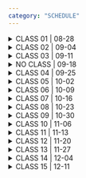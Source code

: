 ```yaml
---
category: "SCHEDULE"
---
```



<details>
<summary>
CLASS 01 | 08-28
</summary>

<div class = "class-schedule-details">

#### During Class
- Introductions
- Course Overview
- Programming for Artists Overview Lecture
- Overview of Tools for Semester Work
- Tutorial on Drawing & Coordinate System

#### Before Next Class
- Start an [are.na](https://www.are.na/) account
  - This is where you will keep your sketchbook for the course

- Read [Coordinate System and Shapes](https://p5js.org/learn/coordinate-system-and-shapes.html)
- Follow Along with Coding Train Videos:
  - [Shapes and Drawing](https://thecodingtrain.com/beginners/p5js/1.3-shapes-and-drawing.html)
  - [Color](https://thecodingtrain.com/beginners/p5js/1.4-color.html)
  - [Code Comments](https://www.youtube.com/watch?v=xJcrPJuem5Q)

- Create and Upload Exercise 1: Still Life
  - Assemble a still-life in your workspace
  - This can be an arrangement of a few simple objects, anything is okay
  - Try to "draw" the still life in p5.js using what you learned in class and by watching the videos
  - Don't worry about details. The goal isn't to spend a ton of time writing hundreds of lines of code but instead to find large shapes and think about the computer as also space of 'flattening' in much the same way as drawing.
  - Feel free to explore other drawing functions in the `2D Primitives` section of [the reference](https://p5js.org/reference/)
  - After you have finished, go to `File->Share` and copy the 'Present' link; go to the class are.na channel and navigate into the 'Still Life' sub-channel, add your 'Present' link as new block

</div>

</details>

<details>
<summary>
CLASS 02 | 09-04
</summary>

<div class = "class-schedule-details">

#### During Class
- Look at Exercises
- Movement and Responsiveness Artist Lecture
- Tutorial on Variables, Animation, and Debugging


#### Before Next Class

- Watch Coding Train:
  - [Variables 1](https://www.youtube.com/watch?v=RnS0YNuLfQQ)
  - [Variables 2](https://www.youtube.com/watch?v=Bn_B3T_Vbxs)
  - [Errors and Console](https://www.youtube.com/watch?v=LuGsp5KeJMM)
- Read p5 References:
  - [Debugging](https://p5js.org/learn/debugging.html)
  - [Color](https://p5js.org/learn/color.html)
  - [map() function](https://www.youtube.com/watch?v=nicMAoW6u1g)

- Create and Upload Exercise 2: Follower
  - Create a drawing of a Follower (interpret the meaning of this however you would like) that 'follows' your mouse around the canvas
  - At least one element of your Follower should change depending on its location.
  - After you have finished, go to `File->Share` and copy the 'Present' link; go to the class are.na channel and navigate into the 'Followers' sub-channel, add your 'Present' link as new block

</div>

</details>

<details>
<summary>
CLASS 03 | 09-11
</summary>

<div class = "class-schedule-details">

#### During Class
- Look at Exercises
- Interactivity Artist Lecture
- Tutorial on Conditionals, Randomness, and Interaction

#### Before Next Class (Note our Next Class is on 9/25)
- Watch Coding Train:
  - [The random() Function](https://www.youtube.com/watch?v=nfmV2kuQKwA)
  - [Conditionals 1](https://www.youtube.com/watch?v=1Osb_iGDdjk)
  - [Conditionals 2](https://www.youtube.com/watch?v=LO3Awjn_gyU)
  - [Conditionals 3](https://www.youtube.com/watch?v=r2S7j54I68c&t=730s)

- Create and Upload Exercise 3: Interactive Poem
  - Create a poem that changes based on user interaction
  - The poem can be written by you or someone else
  - This can take the form of a 'branching set of possibilities' or another experimental form
  - [Check out this example](https://illestpreacha.itch.io/interactive-mood-poems)
  - After you have finished, go to `File->Share` and copy the 'Present' link; go to the class are.na channel and navigate into the 'Shifting Poems' sub-channel, add your 'Present' link as new block

</div>

</details>

<details>
<summary>
NO CLASS | 09-18
</summary>

<div class = "class-schedule-details">

NO CLASS

</div>

</details>

<details>
<summary>
CLASS 04 | 09-25
</summary>


<div class = "class-schedule-details">

#### During Class
- Look at Exercises
- Pair-programming refresher on Variables and Conditionals
- Tutorial on Timing
- Tutorial on Transformations
- Tutorial on Media (Image, Sound)

#### Before Next Class
- Watch Coding Train:
  - [Transformations pt. 1](https://youtu.be/o9sgjuh-CBM)
  - [Transformations pt. 2](https://youtu.be/pkHZTWOoTLM)
  - [Transformations pt. 3](https://youtu.be/IVMvq9rd8dA)
  - [Uploading Media Files](https://www.youtube.com/watch?v=rO6M5hj0V-o)
  - [Loading and Playing](https://www.youtube.com/watch?v=Pn1g1wjxl_0)

- [Look at the keyTyped() reference](https://p5js.org/reference/#/p5/keyTyped)
- [Check out Patatap by Jono Brandel](https://patatap.com/)

- Look at [Media by Allison Parrish](https://creative-coding.decontextualize.com/media/)
  - * Note :: you can look at things up to 'Transparent PNGs', code after that may include
  - concepts we haven't covered yet

- Create and Upload Exercise 4: Visuals Keys
  - Create a p5.js sketch that displays a Shape and Sound or an Image and Sound combo when a key is typed
  - Make a unique visual + audio effect for at least Q, W, E, R, T, and Y. If you would like you can do more keys than that
  - The image and sound can be original or found or somewhere in-between.
  - Try animating the visual elements ala Patatap (see above)
  - After you have finished, go to `File->Share` and copy the 'Present' link; go to the class are.na channel and navigate into the 'Visual Keys' sub-channel, add your 'Present' link as new block
</div>

</details>

<details>
<summary>
CLASS 05 | 10-02
</summary>

<div class = "class-schedule-details">

#### During Class
- Look at Exercises
- Repetition Artist Lecture
- Review Variables, Conditionals, and Events
- Tutorial on Loops and the Basics of Functions

#### Before Next Class
- Watch Coding Train Loops:
  - [Functions Pt. 1](https://www.youtube.com/watch?v=wRHAitGzBrg)
  - [Loops Pt. 1](https://www.youtube.com/watch?v=cnRD9o6odjk)
  - [Loops Pt. 2](https://www.youtube.com/watch?v=1c1_TMdf8b8&t=158s)
  - [Nest Loops](https://www.youtube.com/watch?v=1c1_TMdf8b8)


- Create and Upload Exercise 5: Grid with Disruption
  - Create a p5.js sketch that draws a grid
  - The elements that make up the grid should be mostly similar but with some change
  - The change can occur gradually or randomly
  - Before starting look at some inspiration:
    - [Carrés en deux positions 1 by Vera Molnar](https://www.artsy.net/artwork/vera-molnar-carres-en-deux-positions-1)
    - [Carrés en deux positions 4 by Vera Molnar](https://www.artsy.net/artwork/vera-molnar-carres-en-deux-positions-4)
    - [Untitled by Vera Molnar](https://artlogic-res.cloudinary.com/w_2400,h_2400,c_limit,f_auto,fl_lossy,q_auto/ws-mayorgallery/usr/images/artworks/main_image/items/36/369b9519a2e94a7a938a130dc641a53e/molnar_computer_drawing_13_51.5x36cm.jpg)
    - [Schotter by Georg Nees](https://i.pinimg.com/originals/50/ab/77/50ab771f9e73a242585d6254bf53a495.png)
    - [Wall Drawing #33 by Sol Lewitt](https://umfa.utah.edu/sites/default/files/inline-images/SolLeWitt.jpg)
  - After you have finished, go to `File->Share` and copy the 'Present' link; go to the class are.na channel and navigate into the 'System as Art' sub-channel, add your 'Present' link as new block

  
</div>

</details>

<details>
<summary>
CLASS 06 | 10-09
</summary>

<div class = "class-schedule-details">

#### During Class
- Look at Exercises
- Tutorial on Collections and Functions

#### Before Next Class
- Watch Coding Train:
  - [Functions Pt. 2](https://www.youtube.com/watch?v=zkc417YapfE)
  - [Functions Pt. 3](https://www.youtube.com/watch?v=qRnUBiTJ66Y)

  - [What is an Array?](https://www.youtube.com/watch?v=VIQoUghHSxU)
  - [Arrays and Loops](https://www.youtube.com/watch?v=RXWO3mFuW-I)
  - [for...of loop](https://youtu.be/Y8sMnRQYr3c)

- Watch video by xin xin:
  - [Intro to textToPoints - Experimental Typography](https://youtu.be/wbDF6xcgvV8)

- Create and Upload Exercise 6: Generative Typography
  - Pick 1 Word (Any word that you want to make a design for)
  - Use [textToPoints()](https://p5js.org/reference/#/p5.Font/textToPoints) to turn your word into an array of points (x, y).
  - Loop over your array of points and draw. This is the opportunity to experiment.
  - Your sketch can be interactive or it can animate or it can be still. You should be looking for ways to draw type in unexpected ways. Bonus points if the relationship between your word choice and design decisions is clear.
  - After you have finished, go to `File->Share` and copy the 'Present' link; go to the class are.na channel and navigate into the 'Generative Typography' sub-channel, add your 'Present' link as new block


- Check out some examples from [Generative Design: Visualize, Program, and Create with Javascript in p5.js by Benedikt Gross, Hartmut Bohnacker, Julia Laub, and Claudius Lazzeroni.](http://www.generative-gestaltung.de/2/)
- [This example from Adam Ferriss](https://editor.p5js.org/aferriss/sketches/B1BOfBdZX)
- [Ekstasy Type Club](https://paperdove.com/work/2015-ekstasy-type-club/)
- [36 Days of Type x p5.js by italiano.jpg](https://36xp5.site/)


</div>

</details>

<details>
<summary>
CLASS 07 | 10-16
</summary>

<div class = "class-schedule-details">

#### During Class
- Look at Exercises
- Tutorial on Object-Oriented Programming

#### Before Next Class
- Watch Coding Train:
  - [Intro to Object-Oriented Programming with ES6](https://youtu.be/xG2Vbnv0wvg)
  - [Classes in OOP with ES6](https://youtu.be/T-HGdc8L-7w)
  - [let vs var in ES6](https://youtu.be/q8SHaDQdul0)
  - [Constructor Arguments with Classes](https://youtu.be/rHiSsgFRgx4)
  - [Object Communication Pt. 1](https://youtu.be/W1-ej3Wu5zg)
  - [Object Communication Pt. 2](https://youtu.be/5Q9cA0REztY)




- Create and Upload Exercise 7: Relational Systems
  - Design a visual system that generates many clones of the same visual object
  - This visual object should be derived from a class
  - The visual objects can appear on load or  can be spawned by mousePressed()
  - Make each clone communicate with all others. The last tutorials above are especially useful for this.
  - Each object can have an appearance or behavior that changes based on its neighbors (proximity measured with `dist()` is a great place to start)
  - Check out examples
    - [Multiple Particle Systems](https://p5js.org/examples/simulate-multiple-particle-systems.html)
    - [dots connection by Antoinevenco](https://www.openprocessing.org/sketch/735222)
    - [Interactive Particle Network by Fabian Koper](https://www.openprocessing.org/sketch/445883)
    - [Truchet Tiling by Roni Kaufman](https://www.openprocessing.org/sketch/751683)
    - [Particle Flow by Richard Bourne](https://www.openprocessing.org/sketch/742075)
  - After you have finished, go to `File->Share` and copy the 'Present' link; go to the class are.na channel and navigate into the 'Relational Systems' sub-channel, add your 'Present' link as new block

</div>

</details>

<details>
<summary>
CLASS 08 | 10-23
</summary>

<div class = "class-schedule-details">

#### During Class
- Look at Exercises
- Tutorial on HTML and DOM
- Tutorial on Alternative Development Environments

#### Before Next Class
- Watch first 3 [Coding Train HTML/CSS/DOM videos](https://thecodingtrain.com/Tutorials/8-html-css-dom/)

- Create and Upload Exercise 8: Scrolling, Unfolding
  - Add a series of HTML `<img>` and `<p>` elements to your sketch
  - You can do this using [p5 DOM functions](https://p5js.org/reference/#group-DOM) or by adding directly to your index.html file
  - Choose the sequence and pacing of these images and or text elements wisely. Tell a story, explore an unfolding rhythm, make something evolve over time; the options, like the scroll, can be endless.
  - Make your canvas full `windowWidth` and `windowHeight` and give it the `position: fixed` style. Look at the template in the are.na channel for hints.
  - Make your sketch change when a user scrolls `mouseWheel()`. You can access the current scroll amount with `window.scrollY`
  - The changes and animations in your canvas should relate to the sequence of images that viewers see as they scroll.
  - Get Inspired
    - [What is Code by Paul Ford](https://www.bloomberg.com/graphics/2015-paul-ford-what-is-code/)
    - [Long Shot Features Website](https://longshotfeatures.com/)
    - [Green Chameleon](https://2018.craftedbygc.com/)
    - [Scrolling ASCII](https://www.oocities.org/spunk1111/scroll.htm#two)
    - [The Scrolling Man by Aron Sommer](https://www.aronsommer.com/old-website/works/thescrollingman/)
    - [An Infinite Seance 3: Infinite loop, infinite scrolling, numbered days](http://art.teleportacia.org/observation/infinite_seance_3/)
  - After you have finished, go to `File->Share` and copy the 'Present' link; go to the class are.na channel and navigate into the 'Scrolling, Unfolding' sub-channel, add your 'Present' link as new block

</div>

</details>

<details>
<summary>
CLASS 09 | 10-30
</summary>

<div class = "class-schedule-details">

#### During Class
- Look at Exercises
- Tutorial on Image + Video Processing, Face Detection

#### Before Next Class
- Create and Upload Exercise 9: Performance Mask
  - Go to the class are.na page and look in the 'Performance Mask' channel for the starter template
  - Go to `File->Duplicate` to make a copy of the sketch. (Note that you have to do this intead of just copying the sketch code because there is a modified index.html file as well.)
  - Design a mask that changes when the user speaks.
  - Think of a specific type of performance (mutant opera, cursed hip hop, blessed twee, daytime soaps, tiktok exorcism, anything you can image) and design around this.
  - After you have finished, go to `File->Share` and copy the 'Present' link; go to the class are.na channel and navigate into the 'Performance Mask' sub-channel, add your 'Present' link as new block

</div>

</details>

<details>
<summary>
CLASS 10 | 11-06
</summary>

<div class = "class-schedule-details">

#### During Class
- Look at Exercises
- Artist Lecture
- Tutorial on Additional Libraries

#### Before Next Class

- Make a presentation with a minimum of 5 slides proposing your final project.

- We will have 8 minutes to view and discuss each proposal. Your presentation should not take more than 4 minutes so that we have an additional 4 minutes to offer feedback.

- You should propose a realistic and ambitious project that you will be excited to include in your portfolio.

- Your proposal should answer all of these questions:

  1. What is the project?
  2. How does this project build on prior work or interests?
  3.  What is something you are inspired by?
  4. What are the different challenges that you will face in making this project?

- In class, we will be moving quickly. Everyone will take turns screen-sharing and giving their proposal presentations. We will be sequenced in alphabetic order by last name.


</div>

</details>

<details>
<summary>
CLASS 11 | 11-13
</summary>

<div class = "class-schedule-details">

#### During Class
- View your proposals and share feedback with one another

#### Before Next Class
- Work on your project

</div>

</details>

<details>
<summary>
CLASS 12 | 11-20
</summary>

<div class = "class-schedule-details">

#### During Class
- Tutorial on Live Coding, Alternate Interactions
- 1-on-1 Project Meetings
  
#### Before Next Class
- Work on your projects

</div>

</details>

<details>
<summary>
CLASS 13 | 11-27
</summary>

<div class = "class-schedule-details">

#### During Class
- Tutorial on WEBGL
- Small Group Meetings
  
#### Before Next Class
- Work on your projects

</div>

</details>

<details>
<summary>
CLASS 14 | 12-04
</summary>


<div class = "class-schedule-details">

#### During Class
- Lecture on the Current State of Art & Design made with Code
- Small Group Meetings


#### Before Next Class
- Finish Final Project for Presentation Next Class!

</div>
</details>

<details>
<summary>
CLASS 15 | 12-11
</summary>

<div class = "class-schedule-details">

#### During Class
- Final Critique

</div>

</details>